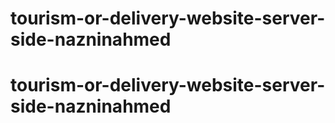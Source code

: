 ﻿# tourism-or-delivery-website-server-side-nazninahmed
# tourism-or-delivery-website-server-side-nazninahmed
